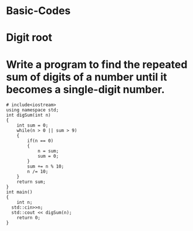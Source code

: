 # Basic-Codes


# Digit root
# Write a program to find the repeated sum of digits of a number until it becomes a single-digit number.

```
# include<iostream>
using namespace std;
int digSum(int n)
{
    int sum = 0;
    while(n > 0 || sum > 9)
    {
        if(n == 0)
        {
            n = sum;
            sum = 0;
        }
        sum += n % 10;
        n /= 10;
    }
    return sum;
}
int main()
{
    int n;
  std::cin>>n;
  std::cout << digSum(n);
    return 0;
}
```
